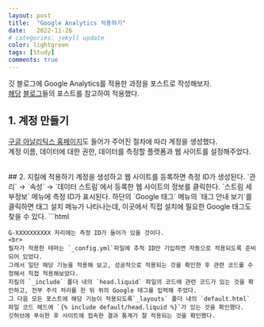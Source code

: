```yaml
---
layout: post
title:  "Google Analytics 적용하기"
date:   2022-11-26
# categories: jekyll update
color: lightgreen
tags: [Study]
comments: true
---
```



깃 블로그에 Google Analytics를 적용한 과정을 포스트로 작성해보자.  
[해당](https://infiduk.github.io/2019/11/05/google-analytics.html) [블로그](https://colliecollie.netlify.app/blog-jekyll-googleanalytics/)들의 포스트를 참고하여 적용했다.<br>

## 1. 계정 만들기
[구글 아날리틱스 홈페이지](https://analytics.google.com/analytics/web/)도 들어가 주어진 절차에 따라 계정을 생성했다.  
계정 이름, 데이터에 대한 권한, 데이터를 측정할 플랫폼과 웹 사이트를 설정해주었다.

<br>
## 2. 지킬에 적용하기
계정을 생성하고 웹 사이트를 등록하면 측정 ID가 생성된다. `관리` → `속성` → `데이터 스트림`에서 등록한 웹 사이트의 정보를 클릭한다.  
`스트림 세부정보` 메뉴에 측정 ID가 표시된다.
하단의 `Google 태그` 메뉴의 `태그 안내 보기`를 클릭하면	태그 설치 메뉴가 나타나는데, 이곳에서 직접 설치에 필요한 Google 태그도 찾을 수 있다.
```html
<!-- Google tag (gtag.js) -->
<script async src="https://www.googletagmanager.com/gtag/js?id=G-XXXXXXXXXX"></script>
<script>
  window.dataLayer = window.dataLayer || [];
  function gtag(){dataLayer.push(arguments);}
  gtag('js', new Date());

  gtag('config', 'G-XXXXXXXXXX');
</script>
```
G-XXXXXXXXXX 자리에는 측정 ID가 들어가 있을 것이다.  
<br>
필자가 적용한 테마는 `_config.yml`파일에 추적 ID만 기입하면 자동으로 적용되도록 준비되어 있었다.  
그래서 일단 해당 기능을 적용해 보고, 성공적으로 적용되는 것을 확인한 후 관련 코드를 수정해서 직접 적용해보았다.  
지킬의 `_include` 폴더 내의 `head.liquid` 파일의 코드에 관련 코드가 있는 것을 확인하고, 전부 주석 처리를 한 뒤 위의 Google 태그를 입력해 주었다.  
그 다음 모든 포스트에 해당 기능이 적용되도록`_layouts` 폴더 내의 `default.html` 파일 코드 헤드에 `{​% include default/head.liquid %​}`가 있는 것을 확인했다.  
깃허브에 푸쉬한 후 사이트에 접속한 결과 통계가 잘 적용되는 것을 확인했다.